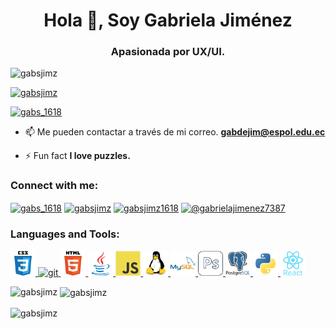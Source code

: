 <h1 align="center">Hola 👋, Soy Gabriela Jiménez</h1>
<h3 align="center">Apasionada por UX/UI.</h3>

<p align="left"> <img src="https://komarev.com/ghpvc/?username=gabsjimz&label=Profile%20views&color=0e75b6&style=flat" alt="gabsjimz" /> </p>

<p align="left"> <a href="https://github.com/ryo-ma/github-profile-trophy"><img src="https://github-profile-trophy.vercel.app/?username=gabsjimz" alt="gabsjimz" /></a> </p>

<p align="left"> <a href="https://twitter.com/gabs_1618" target="blank"><img src="https://img.shields.io/twitter/follow/gabs_1618?logo=twitter&style=for-the-badge" alt="gabs_1618" /></a> </p>

- 📫 Me pueden contactar a través de mi correo. **gabdejim@espol.edu.ec**

- ⚡ Fun fact **I love puzzles.**

<h3 align="left">Connect with me:</h3>
<p align="left">
<a href="https://twitter.com/gabs_1618" target="blank"><img align="center" src="https://raw.githubusercontent.com/rahuldkjain/github-profile-readme-generator/master/src/images/icons/Social/twitter.svg" alt="gabs_1618" height="30" width="40" /></a>
<a href="https://instagram.com/gabsjimz" target="blank"><img align="center" src="https://raw.githubusercontent.com/rahuldkjain/github-profile-readme-generator/master/src/images/icons/Social/instagram.svg" alt="gabsjimz" height="30" width="40" /></a>
<a href="https://dribbble.com/gabsjimz1618" target="blank"><img align="center" src="https://raw.githubusercontent.com/rahuldkjain/github-profile-readme-generator/master/src/images/icons/Social/dribbble.svg" alt="gabsjimz1618" height="30" width="40" /></a>
<a href="https://www.youtube.com/c/@gabrielajimenez7387" target="blank"><img align="center" src="https://raw.githubusercontent.com/rahuldkjain/github-profile-readme-generator/master/src/images/icons/Social/youtube.svg" alt="@gabrielajimenez7387" height="30" width="40" /></a>
</p>

<h3 align="left">Languages and Tools:</h3>
<p align="left"> <a href="https://www.w3schools.com/css/" target="_blank" rel="noreferrer"> <img src="https://raw.githubusercontent.com/devicons/devicon/master/icons/css3/css3-original-wordmark.svg" alt="css3" width="40" height="40"/> </a> <a href="https://git-scm.com/" target="_blank" rel="noreferrer"> <img src="https://www.vectorlogo.zone/logos/git-scm/git-scm-icon.svg" alt="git" width="40" height="40"/> </a> <a href="https://www.w3.org/html/" target="_blank" rel="noreferrer"> <img src="https://raw.githubusercontent.com/devicons/devicon/master/icons/html5/html5-original-wordmark.svg" alt="html5" width="40" height="40"/> </a> <a href="https://www.java.com" target="_blank" rel="noreferrer"> <img src="https://raw.githubusercontent.com/devicons/devicon/master/icons/java/java-original.svg" alt="java" width="40" height="40"/> </a> <a href="https://developer.mozilla.org/en-US/docs/Web/JavaScript" target="_blank" rel="noreferrer"> <img src="https://raw.githubusercontent.com/devicons/devicon/master/icons/javascript/javascript-original.svg" alt="javascript" width="40" height="40"/> </a> <a href="https://www.linux.org/" target="_blank" rel="noreferrer"> <img src="https://raw.githubusercontent.com/devicons/devicon/master/icons/linux/linux-original.svg" alt="linux" width="40" height="40"/> </a> <a href="https://www.mysql.com/" target="_blank" rel="noreferrer"> <img src="https://raw.githubusercontent.com/devicons/devicon/master/icons/mysql/mysql-original-wordmark.svg" alt="mysql" width="40" height="40"/> </a> <a href="https://www.photoshop.com/en" target="_blank" rel="noreferrer"> <img src="https://raw.githubusercontent.com/devicons/devicon/master/icons/photoshop/photoshop-line.svg" alt="photoshop" width="40" height="40"/> </a> <a href="https://www.postgresql.org" target="_blank" rel="noreferrer"> <img src="https://raw.githubusercontent.com/devicons/devicon/master/icons/postgresql/postgresql-original-wordmark.svg" alt="postgresql" width="40" height="40"/> </a> <a href="https://www.python.org" target="_blank" rel="noreferrer"> <img src="https://raw.githubusercontent.com/devicons/devicon/master/icons/python/python-original.svg" alt="python" width="40" height="40"/> </a> <a href="https://reactjs.org/" target="_blank" rel="noreferrer"> <img src="https://raw.githubusercontent.com/devicons/devicon/master/icons/react/react-original-wordmark.svg" alt="react" width="40" height="40"/> </a> </p>

<p><img align="left" src="https://github-readme-stats.vercel.app/api/top-langs?username=gabsjimz&show_icons=true&locale=en&layout=compact" alt="gabsjimz" /></p>

<p>&nbsp;<img align="center" src="https://github-readme-stats.vercel.app/api?username=gabsjimz&show_icons=true&locale=en" alt="gabsjimz" /></p>

<p><img align="center" src="https://github-readme-streak-stats.herokuapp.com/?user=gabsjimz&" alt="gabsjimz" /></p>
